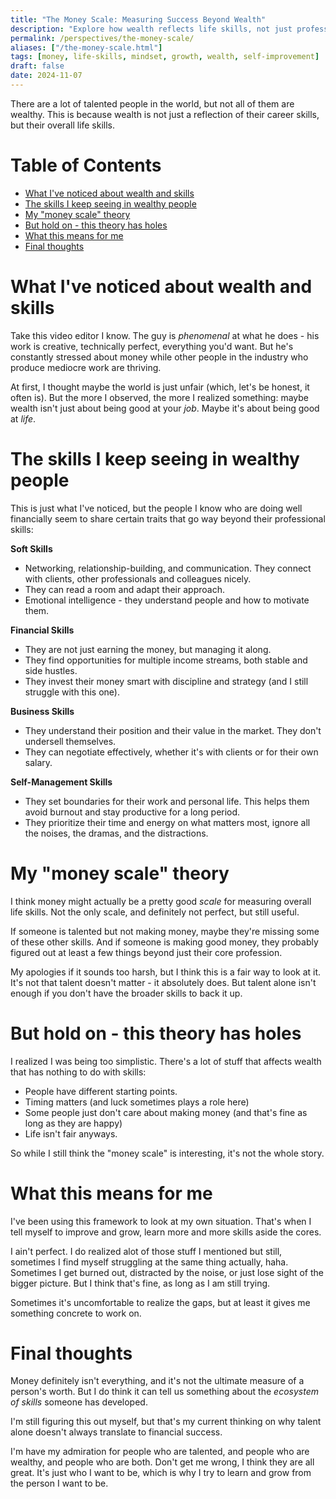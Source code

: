 ```yaml
---
title: "The Money Scale: Measuring Success Beyond Wealth"
description: "Explore how wealth reflects life skills, not just professional expertise. Discover why financial success goes beyond talent in 'The Money Scale'."
permalink: /perspectives/the-money-scale/
aliases: ["/the-money-scale.html"]
tags: [money, life-skills, mindset, growth, wealth, self-improvement]
draft: false
date: 2024-11-07
---
```


There are a lot of talented people in the world, but not all of them are wealthy. This is because wealth is not just a reflection of their career skills, but their overall life skills.

# Table of Contents
- [What I've noticed about wealth and skills](#what-ive-noticed-about-wealth-and-skills)
- [The skills I keep seeing in wealthy people](#the-skills-i-keep-seeing-in-wealthy-people)
- [My "money scale" theory](#my-money-scale-theory)
- [But hold on - this theory has holes](#but-hold-on---this-theory-has-holes)
- [What this means for me](#what-this-means-for-me)
- [Final thoughts](#final-thoughts)

# What I've noticed about wealth and skills

Take this video editor I know. The guy is _phenomenal_ at what he does - his work is creative, technically perfect, everything you'd want. But he's constantly stressed about money while other people in the industry who produce mediocre work are thriving.

At first, I thought maybe the world is just unfair (which, let's be honest, it often is). But the more I observed, the more I realized something: maybe wealth isn't just about being good at your _job_. Maybe it's about being good at _life_.

# The skills I keep seeing in wealthy people

This is just what I've noticed, but the people I know who are doing well financially seem to share certain traits that go way beyond their professional skills:

**Soft Skills**
- Networking, relationship-building, and communication. They connect with clients, other professionals and colleagues nicely.
- They can read a room and adapt their approach.
- Emotional intelligence - they understand people and how to motivate them.

**Financial Skills**
- They are not just earning the money, but managing it along.
- They find opportunities for multiple income streams, both stable and side hustles.
- They invest their money smart with discipline and strategy (and I still struggle with this one).

**Business Skills**
- They understand their position and their value in the market. They don't undersell themselves.
- They can negotiate effectively, whether it's with clients or for their own salary.

**Self-Management Skills**
- They set boundaries for their work and personal life. This helps them avoid burnout and stay productive for a long period.
- They prioritize their time and energy on what matters most, ignore all the noises, the dramas, and the distractions.

# My "money scale" theory

I think money might actually be a pretty good _scale_ for measuring overall life skills. Not the only scale, and definitely not perfect, but still useful.

If someone is talented but not making money, maybe they're missing some of these other skills. And if someone is making good money, they probably figured out at least a few things beyond just their core profession.

My apologies if it sounds too harsh, but I think this is a fair way to look at it. It's not that talent doesn't matter - it absolutely does. But talent alone isn't enough if you don't have the broader skills to back it up.

# But hold on - this theory has holes

I realized I was being too simplistic. There's a lot of stuff that affects wealth that has nothing to do with skills:

- People have different starting points.
- Timing matters (and luck sometimes plays a role here)
- Some people just don't care about making money (and that's fine as long as they are happy)
- Life isn't fair anyways.

So while I still think the "money scale" is interesting, it's not the whole story.

# What this means for me

I've been using this framework to look at my own situation. That's when I tell myself to improve and grow, learn more and more skills aside the cores.

I ain't perfect. I do realized alot of those stuff I mentioned but still, sometimes I find myself struggling at the same thing actually, haha. Sometimes I get burned out, distracted by the noise, or just lose sight of the bigger picture. But I think that's fine, as long as I am still trying.

Sometimes it's uncomfortable to realize the gaps, but at least it gives me something concrete to work on.

# Final thoughts

Money definitely isn't everything, and it's not the ultimate measure of a person's worth. But I do think it can tell us something about the _ecosystem of skills_ someone has developed.

I'm still figuring this out myself, but that's my current thinking on why talent alone doesn't always translate to financial success.

I'm have my admiration for people who are talented, and people who are wealthy, and people who are both. Don't get me wrong, I think they are all great. It's just who I want to be, which is why I try to learn and grow from the person I want to be.